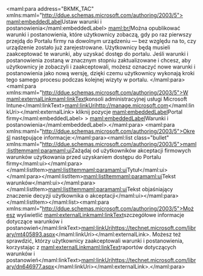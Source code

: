 <Token xmlns:xlink="http://www.w3.org/1999/xlink"><maml:para address="BKMK_TAC" xmlns:maml="http://ddue.schemas.microsoft.com/authoring/2003/5">
                <maml:embeddedLabel>Ustaw warunki i postanowienia</maml:embeddedLabel> <maml:br/>Można opublikować warunki i postanowienia, które użytkownicy zobaczą, gdy po raz pierwszy przejdą do Portalu firmy na dowolnym urządzeniu — bez względu na to, czy urządzenie zostało już zarejestrowane. Użytkownicy będą musieli zaakceptować te warunki, aby uzyskać dostęp do portalu. Jeśli warunki i postanowienia zostaną w znacznym stopniu zaktualizowane i chcesz, aby użytkownicy je zobaczyli i zaakceptowali, możesz oznaczyć nowe warunki i postanowienia jako nową wersję, dzięki czemu użytkownicy wykonają kroki tego samego procesu podczas kolejnej wizyty w portalu.  </maml:para><maml:para xmlns:maml="http://ddue.schemas.microsoft.com/authoring/2003/5">W <maml:externalLink><maml:linkText>konsoli administracyjnej usługi Microsoft Intune</maml:linkText><maml:linkUri>http://manage.microsoft.com</maml:linkUri></maml:externalLink> kliknij pozycje <maml:embeddedLabel>Portal firmy</maml:embeddedLabel> &gt; <maml:embeddedLabel>Warunki i postanowienia</maml:embeddedLabel>.</maml:para>
            <maml:para xmlns:maml="http://ddue.schemas.microsoft.com/authoring/2003/5">Określ następujące informacje:</maml:para><maml:list class="bullet" xmlns:maml="http://ddue.schemas.microsoft.com/authoring/2003/5"><maml:listItem><maml:para><maml:ui>Zażądaj od użytkowników akceptacji firmowych warunków użytkowania przed uzyskaniem dostępu do Portalu firmy</maml:ui></maml:para></maml:listItem><maml:listItem><maml:para><maml:ui>Tytuł</maml:ui></maml:para></maml:listItem><maml:listItem><maml:para><maml:ui>Tekst warunków</maml:ui></maml:para></maml:listItem><maml:listItem><maml:para><maml:ui>Tekst objaśniający znaczenie decyzji użytkownika o akceptacji</maml:ui></maml:para></maml:listItem></maml:list><maml:para xmlns:maml="http://ddue.schemas.microsoft.com/authoring/2003/5">Możesz wyświetlić <maml:externalLink><maml:linkText>szczegółowe informacje dotyczące warunków i postanowień</maml:linkText><maml:linkUri>https://technet.microsoft.com/library/mt405893.aspx</maml:linkUri></maml:externalLink>.  Możesz też sprawdzić, którzy użytkownicy zaakceptowali warunki i postanowienia, korzystając z <maml:externalLink><maml:linkText>raportów dotyczących warunków i postanowień</maml:linkText><maml:linkUri>https://technet.microsoft.com/library/dn646977.aspx</maml:linkUri></maml:externalLink>.</maml:para></Token>

<!--HONumber=May16_HO1-->


